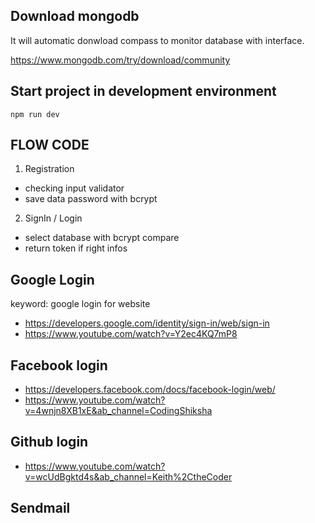 ## Download mongodb

It will automatic donwload compass to monitor database with interface.

https://www.mongodb.com/try/download/community

## Start project in development environment

```
npm run dev
```

## FLOW CODE

1. Registration
- checking input validator
- save data password with bcrypt

2. SignIn / Login
- select database with bcrypt compare
- return token if right infos

## Google Login

keyword: google login for website

- https://developers.google.com/identity/sign-in/web/sign-in 
- https://www.youtube.com/watch?v=Y2ec4KQ7mP8 

## Facebook login

- https://developers.facebook.com/docs/facebook-login/web/
- https://www.youtube.com/watch?v=4wnjn8XB1xE&ab_channel=CodingShiksha

## Github login

- https://www.youtube.com/watch?v=wcUdBgktd4s&ab_channel=Keith%2CtheCoder 

## Sendmail 

